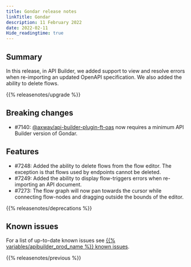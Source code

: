 ```yaml
---
title: Gondar release notes
linkTitle: Gondar
description: 11 February 2022
date: 2022-02-11
Hide_readingtime: true
---
```

## Summary

In this release, in API Builder, we added support to view and resolve errors when re-importing an updated OpenAPI specification. We also added the ability to delete flows.

{{% releasenotes/upgrade %}}

## Breaking changes
* #7140: [@axway/api-builder-plugin-ft-oas](https://www.npmjs.com/package/@axway/api-builder-plugin-ft-oas) now requires a minimum API Builder version of Gondar.

## Features
* #7248: Added the ability to delete flows from the flow editor. The exception is that flows used by endpoints cannot be deleted.
* #7249: Added the ability to display flow-triggers errors when re-importing an API document.
* #7273: The flow graph will now pan towards the cursor while connecting flow-nodes and dragging outside the bounds of the editor.

<!-- ## Fixes -->

{{% releasenotes/deprecations %}}

<!-- Regenerate modules/plugins with api-builder-tools script -->
<!-- ## Updated modules -->

<!-- ## Updated plugins -->

## Known issues

For a list of up-to-date known issues see [{{% variables/apibuilder_prod_name %}} known issues](/docs/known_issues/).

{{% releasenotes/previous %}}
